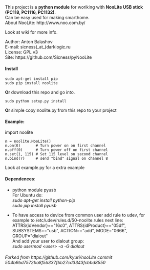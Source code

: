 <p>This project is a <b>python module</b> for woriking with <b>NooLite USB stick (PC118, PC1116, PC1132)</b>.<br>
Can be easy used for making smarthome.<br>
About NooLite: http://www.noo.com.by/</p>


<p>Look at wiki for more info.</p>

<p>Author: Anton Balashov<br>
E-mail: sicness(_at_)darklogic.ru<br>
License: GPL v3<br>
Site: https://github.com/Sicness/pyNooLite</p>

<h4>Install</h4>

    sudo apt-get install pip
    sudo pip install noolite

<b>Or </b>download this repo and go into.

    sudo python setup.py install

<b>Or </b>simple copy noolite.py from this repo to your project<br>

<H4>Example:</H4>
    import noolite

    n = noolite.NooLite()
    n.on(0)       # Turn power on on first channel
    n.off(0)      # Turn power off on first channel
    n.set(1, 115) # Set 115 level on second channel
    n.bind(7)     # send "bind" signal on channel 8

<p>Look at example.py for a extra example</p>

<h4>Dependences:</h4>

*  python module pyusb<br>
For Ubuntu do: <br>
     <i>sudo apt-get install python-pip <br>
     sudo pip install pyusb</i><br>

* To have access to device from common user add rule to udev, for example to /etc/udev/rules.d/50-noolite.rules next line:<br>
ATTRS{idVendor}=="16c0", ATTRS{idProduct}=="05df", SUBSYSTEMS=="usb", ACTION=="add", MODE="0666", GROUP="dialout"<br>
And add your user to dialout group:<br>
    <i>sudo usermod &lt;user&gt; -a -G dialout</i>

<p><h6>Forked from https://github.com/kyuri/nooLite commit 504b9bd7572ba8f5b337fbb27cd3343fcbbd8550</h6></p>
